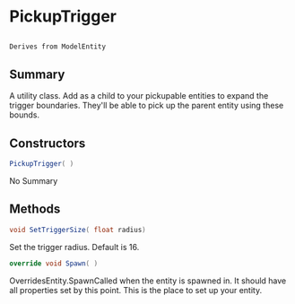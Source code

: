 # PickupTrigger

## 
```c#
Derives from ModelEntity
```

## Summary

A utility class. Add as a child to your pickupable entities to expand
the trigger boundaries. They'll be able to pick up the parent entity
using these bounds.
## Constructors

```c#
PickupTrigger( ) 
```
No Summary
## Methods

```c#
void SetTriggerSize( float radius) 
```
Set the trigger radius. Default is 16.
```c#
override void Spawn( ) 
```
OverridesEntity.SpawnCalled when the entity is spawned in. It should have all properties set by this point.
This is the place to set up your entity.
